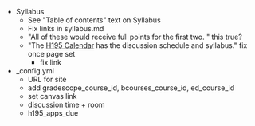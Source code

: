 - Syllabus
  - See "Table of contents" text on Syllabus
  - Fix links in syllabus.md
  - "All of these would receive full points for the first two. " this true?
  - "The [H195 Calendar](discussion) has the discussion schedule and syllabus." fix once page set
    - fix link
- _config.yml
  - URL for site
  - add gradescope_course_id, bcourses_course_id, ed_course_id 
  - set canvas link
  - discussion time + room
  - h195_apps_due